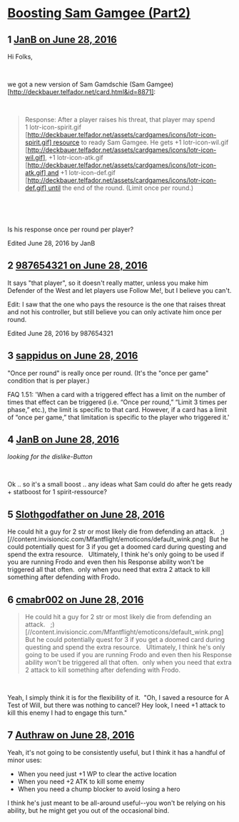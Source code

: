 # [Boosting Sam Gamgee (Part2)](https://community.fantasyflightgames.com/topic/223658-boosting-sam-gamgee-part2/)

## 1 [JanB on June 28, 2016](https://community.fantasyflightgames.com/topic/223658-boosting-sam-gamgee-part2/?do=findComment&comment=2285167)

Hi Folks,

 

we got a new version of Sam Gamdschie (Sam Gamgee) [http://deckbauer.telfador.net/card.html&id=8871]:

 

> Response: After a player raises his threat, that player may spend 1 lotr-icon-spirit.gif [http://deckbauer.telfador.net/assets/cardgames/icons/lotr-icon-spirit.gif] resource to ready Sam Gamgee. He gets +1 lotr-icon-wil.gif [http://deckbauer.telfador.net/assets/cardgames/icons/lotr-icon-wil.gif], +1 lotr-icon-atk.gif [http://deckbauer.telfador.net/assets/cardgames/icons/lotr-icon-atk.gif] and +1 lotr-icon-def.gif [http://deckbauer.telfador.net/assets/cardgames/icons/lotr-icon-def.gif] until the end of the round. (Limit once per round.)

 

 

Is his response once per round per player?

Edited June 28, 2016 by JanB

## 2 [987654321 on June 28, 2016](https://community.fantasyflightgames.com/topic/223658-boosting-sam-gamgee-part2/?do=findComment&comment=2285185)

It says "that player", so it doesn't really matter, unless you make him Defender of the West and let players use Follow Me!, but I believe you can't.

Edit: I saw that the one who pays the resource is the one that raises threat and not his controller, but still believe you can only activate him once per round.

Edited June 28, 2016 by 987654321

## 3 [sappidus on June 28, 2016](https://community.fantasyflightgames.com/topic/223658-boosting-sam-gamgee-part2/?do=findComment&comment=2285276)

"Once per round" is really once per round. (It's the "once per game" condition that is per player.)

FAQ 1.51: 'When a card with a triggered effect has a limit on the number of times that effect can be triggered (i.e. “Once per round,” “Limit 3 times per phase,” etc.), the limit is specific to that card. However, if a card has a limit of “once per game,” that limitation is specific to the player who triggered it.'

## 4 [JanB on June 28, 2016](https://community.fantasyflightgames.com/topic/223658-boosting-sam-gamgee-part2/?do=findComment&comment=2285428)

*looking for the dislike-Button*

 

Ok .. so it's a small boost .. any ideas what Sam could do after he gets ready + statboost for 1 spirit-ressource?

## 5 [Slothgodfather on June 28, 2016](https://community.fantasyflightgames.com/topic/223658-boosting-sam-gamgee-part2/?do=findComment&comment=2285710)

He could hit a guy for 2 str or most likely die from defending an attack.   ;) [//content.invisioncic.com/Mfantflight/emoticons/default_wink.png]  But he could potentially quest for 3 if you get a doomed card during questing and spend the extra resource.   Ultimately, I think he's only going to be used if you are running Frodo and even then his Response ability won't be triggered all that often.  only when you need that extra 2 attack to kill something after defending with Frodo. 

## 6 [cmabr002 on June 28, 2016](https://community.fantasyflightgames.com/topic/223658-boosting-sam-gamgee-part2/?do=findComment&comment=2285718)

> He could hit a guy for 2 str or most likely die from defending an attack.   ;) [//content.invisioncic.com/Mfantflight/emoticons/default_wink.png]  But he could potentially quest for 3 if you get a doomed card during questing and spend the extra resource.   Ultimately, I think he's only going to be used if you are running Frodo and even then his Response ability won't be triggered all that often.  only when you need that extra 2 attack to kill something after defending with Frodo. 

 

Yeah, I simply think it is for the flexibility of it.  "Oh, I saved a resource for A Test of Will, but there was nothing to cancel? Hey look, I need +1 attack to kill this enemy I had to engage this turn."

## 7 [Authraw on June 28, 2016](https://community.fantasyflightgames.com/topic/223658-boosting-sam-gamgee-part2/?do=findComment&comment=2285826)

Yeah, it's not going to be consistently useful, but I think it has a handful of minor uses:

 * When you need just +1 WP to clear the active location
 * When you need +2 ATK to kill some enemy
 * When you need a chump blocker to avoid losing a hero

I think he's just meant to be all-around useful--you won't be relying on his ability, but he might get you out of the occasional bind.


